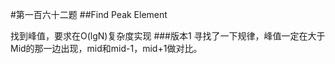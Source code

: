 #第一百六十二题
##Find Peak Element

找到峰值，要求在O(lgN)复杂度实现
###版本1
寻找了一下规律，峰值一定在大于Mid的那一边出现，mid和mid-1，mid+1做对比。